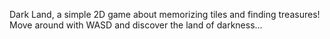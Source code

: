 Dark Land, a simple 2D game about memorizing tiles and finding treasures!
Move around with WASD and discover the land of darkness...
